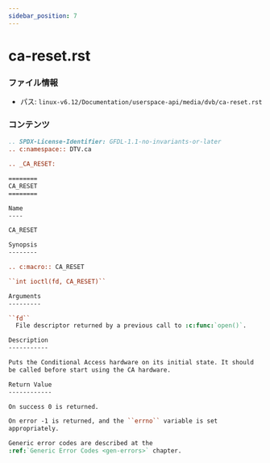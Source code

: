 ```yaml
---
sidebar_position: 7
---
```

# ca-reset.rst

### ファイル情報

- パス: `linux-v6.12/Documentation/userspace-api/media/dvb/ca-reset.rst`

### コンテンツ

```rst
.. SPDX-License-Identifier: GFDL-1.1-no-invariants-or-later
.. c:namespace:: DTV.ca

.. _CA_RESET:

========
CA_RESET
========

Name
----

CA_RESET

Synopsis
--------

.. c:macro:: CA_RESET

``int ioctl(fd, CA_RESET)``

Arguments
---------

``fd``
  File descriptor returned by a previous call to :c:func:`open()`.

Description
-----------

Puts the Conditional Access hardware on its initial state. It should
be called before start using the CA hardware.

Return Value
------------

On success 0 is returned.

On error -1 is returned, and the ``errno`` variable is set
appropriately.

Generic error codes are described at the
:ref:`Generic Error Codes <gen-errors>` chapter.

```
